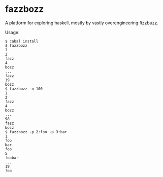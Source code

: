 fazzbozz
========

A platform for exploring haskell, mostly by vastly overengineering fizzbuzz.

Usage:
```ShellSession
$ cabal install
$ fazzbozz
1
2
fazz
4
bozz
...
fazz
19
bozz
$ fazzbozz -n 100
1
2
fazz
4
bozz
...
98
fazz
bozz
$ fazzbozz -p 2:foo -p 3:bar
1
foo
bar
foo
5
foobar
...
19
foo
```
